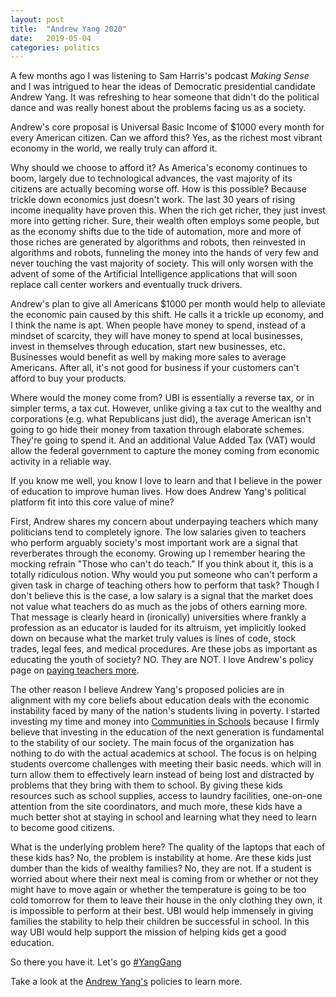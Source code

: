 ```yaml
---
layout: post
title:  "Andrew Yang 2020"
date:   2019-05-04
categories: politics
---
```


A few months ago I was listening to Sam Harris's podcast _Making Sense_ and I was intrigued to hear the ideas of 
Democratic presidential candidate Andrew Yang. It was refreshing to hear someone that didn't do the political dance 
and was really honest about the problems facing us as a society. 

Andrew's core proposal is Universal Basic Income of $1000 every month for every American citizen.
Can we afford this? Yes, as the richest most vibrant economy in the world, we really truly can afford it.

Why should we choose to afford it? As America's economy continues to boom, largely due to technological advances, 
the vast majority of its citizens are actually becoming worse off. How is this possible?
Because trickle down economics just doesn't work. The last 30 years of rising income inequality have proven this.
When the rich get richer, they just invest more into getting richer. 
Sure, their wealth often employs some people, but as the economy shifts due to the 
tide of automation, more and more of those riches are generated by algorithms and robots, then reinvested in algorithms and robots, 
funneling the money into the hands of very few and never touching the vast majority of society. This will only
worsen with the advent of some of the Artificial Intelligence applications that will soon replace call center 
workers and eventually truck drivers.

Andrew's plan to give all Americans $1000 per month would help to alleviate the economic pain caused by this shift.
He calls it a trickle up economy, and I think the name is apt. When people have money to spend, instead of a mindset 
of scarcity, they will have money to spend at local businesses, invest in themselves through education, start new businesses, etc. 
Businesses would benefit as well by making more sales to average Americans. 
After all, it's not good for business if your customers can't afford to buy your products.

Where would the money come from? UBI is essentially a reverse tax, or in simpler terms, a tax cut. 
However, unlike giving a tax cut to the wealthy and corporations (e.g. what Republicans just did), the average 
American isn't going to go hide their money from taxation through elaborate schemes. They're going to spend it.
And an additional Value Added Tax (VAT) would allow the federal government to capture the money coming from economic activity
in a reliable way.

If you know me well, you know I love to learn and that I believe in the power of education to improve human lives.
How does Andrew Yang's political platform fit into this core value of mine?

First, Andrew shares my concern about underpaying teachers which many politicians tend to completely ignore. 
The low salaries given to teachers who perform arguably society's most important work are a signal that reverberates through the economy. 
Growing up I remember hearing the mocking refrain "Those who can't do teach." If you think about it, this is 
a totally ridiculous notion. Why would you put someone who can't perform a given task in charge of teaching 
others how to perform that task? Though I don't believe this is the case, a low salary is a signal that the market
does not value what teachers do as much as the jobs of others earning more. That message is clearly 
heard in (ironically) universities where frankly a profession as an educator is lauded for its altruism, yet 
implicitly looked down on because what the market truly values is lines of code, stock trades, legal fees, and medical procedures. 
Are these jobs as important as educating the youth of society? NO. They are NOT. I love Andrew's policy page on [paying 
teachers more](https://www.yang2020.com/policies/teacher-salaries/).

The other reason I believe Andrew Yang's proposed policies are in alignment with my core beliefs about education
deals with the economic instability faced by many of the nation's students living in poverty.
I started investing my time and money into [Communities in Schools](https://cisofnova.org/) because
I firmly believe that investing in the education of the next generation is fundamental
to the stability of our society. The main focus of the organization has nothing to do with the actual academics at school.
The focus is on helping students overcome challenges with meeting their basic needs. which will in turn allow them 
to effectively learn instead of being lost and distracted by problems that they bring with them to school. 
By giving these kids resources such as school supplies, access to laundry facilities, one-on-one attention from the 
site coordinators, and much more, these kids have a much better shot at staying in school and learning what they need to learn
to become good citizens. 

What is the underlying problem here? The quality of the laptops that each of these kids has? No, the problem is instability at home. 
Are these kids just dumber than the kids of wealthy families?
No, they are not. If a student is worried about where their next meal is coming from or whether or not they might have to move again
or whether the temperature is going to be too cold tomorrow for them to leave their house in the only clothing they own, 
it is impossible to perform at their best. UBI would help immensely in giving families the stability to help 
their children be successful in school. In this way UBI would help support the mission of
helping kids get a good education.

So there you have it. Let's go [#YangGang](https://twitter.com/search?q=%23yanggang&src=tyah) 

Take a look at the [Andrew Yang's](https://www.yang2020.com/policies/) policies to learn more.